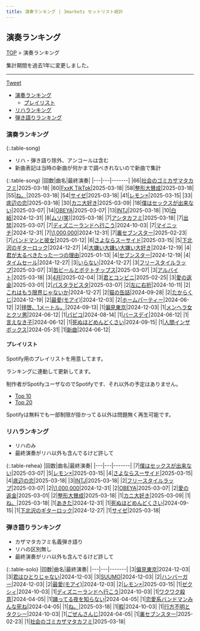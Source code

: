 ```yaml
---
title: 演奏ランキング | 3markets セットリスト統計
---
```

## 演奏ランキング


[TOP](/setlist/) > 演奏ランキング

集計期間を過去1年に変更しました。

___

 <a href="https://twitter.com/share?ref_src=twsrc%5Etfw" data-text="3markets[ ]セットリスト > 演奏ランキング" class="twitter-share-button" data-via="3markets" data-hashtags="3markets" data-related="3markets" data-show-count="false">Tweet</a>

* [演奏ランキング](#演奏ランキング)
    * [プレイリスト](#プレイリスト)
* [リハランキング](#リハランキング)
* [弾き語りランキング](#弾き語りランキング)


### 演奏ランキング

{:.table-song}

* リハ・弾き語り除外、アンコールは含む
* 新曲表記は当時の新曲が何かまで調べきれないので新曲で集計

{:.table-song}
|回数|曲名|最終演奏|
|---|---|-------|
|66|[社会のゴミカザマタカフミ](song002.html)|2025-03-18|
|60|[FxxK TikTok](song082.html)|2025-03-18|
|58|[整形大賛成](song005.html)|2025-03-18|
|55|[ね。](song076.html)|2025-03-18|
|54|[サイゼ](song004.html)|2025-03-18|
|41|[レモン×](song003.html)|2025-03-15|
|33|[底辺の恋](song008.html)|2025-03-18|
|30|[カニ大好き](song079.html)|2025-03-09|
|18|[僕はセックスが出来ない](song006.html)|2025-03-07|
|14|[OBEYA](song021.html)|2025-03-07|
|13|[INTJ](song096.html)|2025-03-18|
|10|[白紙](song098.html)|2024-12-31|
|8|[ムリ(笑)](song099.html)|2025-03-18|
|7|[アシタカフミ](song101.html)|2025-03-18|
|7|[出禁](song100.html)|2025-03-07|
|7|[ディズニーランドへ行こう](song095.html)|2024-10-03|
|7|[マイニッチ](song046.html)|2024-12-31|
|7|[\1,000,000](song022.html)|2024-12-31|
|7|[裏セブンスター](song017.html)|2025-02-23|
|7|[バンドマンと彼女](song009.html)|2025-01-12|
|6|[さよならスーサイド](song013.html)|2025-03-15|
|5|[下北沢のギターロック](song015.html)|2024-12-27|
|4|[大嫌い大嫌い大嫌い大好き](song035.html)|2024-12-19|
|4|[君が太るべきたった一つの理由](song034.html)|2025-01-13|
|4|[セブンスター](song020.html)|2024-12-19|
|4|[タイムセール](song007.html)|2024-12-27|
|3|[いらない](song078.html)|2024-12-27|
|3|[フリースタイルラップ](song074.html)|2025-03-07|
|3|[缶ビールとポテトチップス](song043.html)|2025-03-07|
|3|[アルバイト](song042.html)|2025-03-18|
|3|[4月](song029.html)|2025-02-04|
|3|[君とコンビニ](song024.html)|2025-02-25|
|3|[愛の返金](song012.html)|2025-03-01|
|2|[パスタラビスタ](song102.html)|2025-03-07|
|2|[左に右折](song087.html)|2024-10-11|
|2|[これはもう限界じゃないか](song081.html)|2024-12-27|
|2|[猫の缶詰](song041.html)|2024-09-28|
|2|[たからくじ](song032.html)|2024-12-19|
|2|[最愛(モアイ)](song014.html)|2024-12-03|
|2|[ホームパーティー](song011.html)|2024-06-12|
|2|[拝啓、1メートル。](song010.html)|2024-09-13|
|1|[偏見東京](song092.html)|2024-12-03|
|1|[メンヘラ女とクソ男](song072.html)|2024-06-12|
|1|[パピコ](song036.html)|2024-08-14|
|1|[バースデイ](song028.html)|2024-06-12|
|1|[言えなき子](song027.html)|2024-06-12|
|1|[死ぬほどめんどくさい](song018.html)|2024-09-15|
|1|[人間インザボックス](song016.html)|2024-05-31|
|1|[新曲](song001.html)|2024-06-12|


#### プレイリスト

Spotify用のプレイリストを用意してます。

ランキングに連動して更新してます。

制作者がSpotifyユーザなのでSpotifyです、それ以外の予定はありません。

* [Top 10](https://open.spotify.com/playlist/2k4rxGfOCIWZhr0lHnA0Yf)
* [Top 20](https://open.spotify.com/playlist/00msjQPDjFaoAm6IIEM2ka)

Spotifyは無料でも一部制限が掛かってる以外は問題無く再生可能です。

### リハランキング

* リハのみ
* 最終演奏がリハ以外も含んでるけど許して


{:.table-rehea}
|回数|曲名|最終演奏|
|---|---|-------|
|7|[僕はセックスが出来ない](song006.html)|2025-03-07|
|5|[レモン×](song003.html)|2025-03-15|
|4|[さよならスーサイド](song013.html)|2025-03-15|
|4|[底辺の恋](song008.html)|2025-03-18|
|3|[INTJ](song096.html)|2025-03-18|
|2|[フリースタイルラップ](song074.html)|2025-03-07|
|2|[\1,000,000](song022.html)|2024-12-31|
|2|[OBEYA](song021.html)|2025-03-07|
|2|[愛の返金](song012.html)|2025-03-01|
|2|[整形大賛成](song005.html)|2025-03-18|
|1|[カニ大好き](song079.html)|2025-03-09|
|1|[ね。](song076.html)|2025-03-18|
|1|[あきた](song019.html)|2024-12-31|
|1|[死ぬほどめんどくさい](song018.html)|2024-09-15|
|1|[下北沢のギターロック](song015.html)|2024-12-27|
|1|[サイゼ](song004.html)|2025-03-18|


### 弾き語りランキング

* カザマタカフミ名義弾き語り
* リハの区別無し
* 最終演奏がリハ以外も含んでるけど許して


{:.table-solo}
|回数|曲名|最終演奏|
|---|---|-------|
|3|[偏見東京](song092.html)|2024-12-03|
|3|[君はひとりじゃない](song091.html)|2024-12-03|
|3|[SUUMO](song083.html)|2024-12-03|
|2|[ハンバーガー](song084.html)|2024-12-03|
|2|[最愛(モアイ)](song014.html)|2024-12-03|
|2|[レモン×](song003.html)|2025-03-15|
|1|[ゼクシィ](song097.html)|2024-10-03|
|1|[ディズニーランドへ行こう](song095.html)|2024-10-03|
|1|[ワクワク殺意](song094.html)|2024-04-05|
|1|[踊ってる夜を知らない](song093.html)|2024-04-05|
|1|[恋愛系バンドマンみんな死ね](song090.html)|2024-04-05|
|1|[ね。](song076.html)|2025-03-18|
|1|[暇](song040.html)|2024-10-03|
|1|[行方不明とタクシー](song039.html)|2024-10-03|
|1|[ごぜんさんじ](song026.html)|2024-04-05|
|1|[裏セブンスター](song017.html)|2025-02-23|
|1|[社会のゴミカザマタカフミ](song002.html)|2025-03-18|


<script src="https://cdnjs.cloudflare.com/ajax/libs/jquery/3.6.1/jquery.min.js" integrity="sha512-aVKKRRi/Q/YV+4mjoKBsE4x3H+BkegoM/em46NNlCqNTmUYADjBbeNefNxYV7giUp0VxICtqdrbqU7iVaeZNXA==" crossorigin="anonymous" referrerpolicy="no-referrer"></script>
<script src="https://cdnjs.cloudflare.com/ajax/libs/jquery.tablesorter/2.31.3/js/jquery.tablesorter.min.js" integrity="sha512-qzgd5cYSZcosqpzpn7zF2ZId8f/8CHmFKZ8j7mU4OUXTNRd5g+ZHBPsgKEwoqxCtdQvExE5LprwwPAgoicguNg==" crossorigin="anonymous" referrerpolicy="no-referrer"></script>
<link rel="stylesheet" href="https://cdnjs.cloudflare.com/ajax/libs/jquery.tablesorter/2.31.3/css/theme.default.min.css" integrity="sha512-wghhOJkjQX0Lh3NSWvNKeZ0ZpNn+SPVXX1Qyc9OCaogADktxrBiBdKGDoqVUOyhStvMBmJQ8ZdMHiR3wuEq8+w==" crossorigin="anonymous" referrerpolicy="no-referrer" />
<script>
$(function() {
    $(".table-song").tablesorter();
    $(".table-rehea").tablesorter();
    $(".table-solo").tablesorter();
});
</script>

<script async src="https://platform.twitter.com/widgets.js" charset="utf-8"></script>